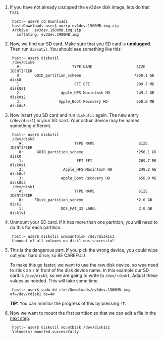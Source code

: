 1. If you have not already unzipped the ev3dev disk image, lets do that first.

        host:~ user$ cd Downloads
        host:Downloads user$ unzip ev3dev.1900MB.img.zip
        Archive:  ev3dev.1900MB.img.zip
          inflating: ev3dev.1900MB.img

2. Now, we find our SD card. Make sure that you SD card is **unplugged**. Then run `diskutil`. You should see something like this:

        host:~ user$ diskutil
        /dev/disk0
          #:                       TYPE NAME                    SIZE       IDENTIFIER
          0:      GUID_partition_scheme                        *250.1 GB   disk0
          1:                        EFI EFI                     209.7 MB   disk0s1
          2:                  Apple_HFS Macintosh HD            249.2 GB   disk0s2
          3:                 Apple_Boot Recovery HD             650.0 MB   disk0s3

3. Now insert you SD card and run `diskutil` again. The new entry (`/dev/disk1`) is your SD card. Your actual device may be named something different.

        host:~ user$ diskutil
        /dev/disk0
           #:                       TYPE NAME                    SIZE       IDENTIFIER
           0:      GUID_partition_scheme                        *250.1 GB   disk0
           1:                        EFI EFI                     209.7 MB   disk0s1
           2:                  Apple_HFS Macintosh HD            249.2 GB   disk0s2
           3:                 Apple_Boot Recovery HD             650.0 MB   disk0s3
        /dev/disk1
           #:                       TYPE NAME                    SIZE       IDENTIFIER
           0:     FDisk_partition_scheme                        *2.0 GB     disk1
           1:                 DOS_FAT_32 LABEL                   2.0 GB     disk1s1

3. Unmount your SD card. If it has more than one partition, you will need to do this for each partition.

        host:~ user$ diskutil unmountDisk /dev/disk1s1
        Unmount of all volumes on disk1 was successful

4. This is the dangerous part. If you pick the wrong device, you could wipe out your hard drive, so BE CAREFUL!.

    To make this go faster, we want to use the raw disk device, so wee need to stick an `r` in front of the disk device name. In this example our SD card is `/dev/disk1`, so we are going to write to `/dev/rdisk1`. Adjust these values as needed. This will take some time.

        host:~ user$ sudo dd if=~/Downloads/ev3dev.1900MB.img of=/dev/rdisk1 bs=4m

    **TIP:** You can monitor the progress of this by pressing <code>&#8963;T</code>.

5. Now we want to mount the first partition so that we can edit a file in the [next step](Getting-started-v2#step-4-enable-usb-networking).

        host:~ user$ diskutil mountDisk /dev/disk1s1
        Volume(s) mounted successfully